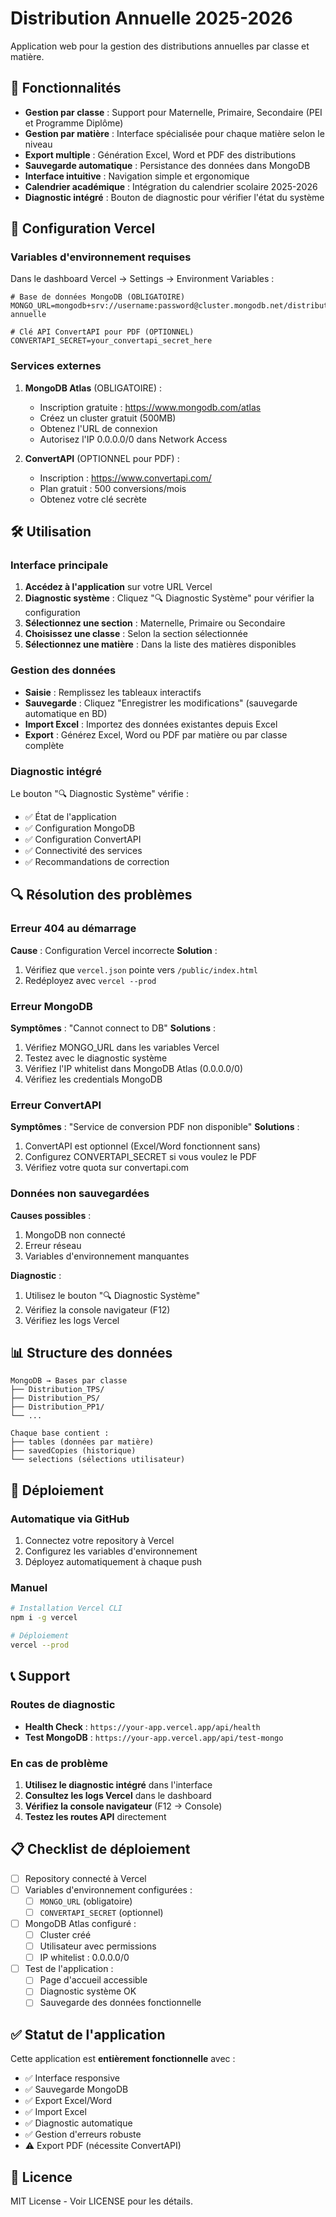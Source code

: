 # Distribution Annuelle 2025-2026

Application web pour la gestion des distributions annuelles par classe et matière.

## 🚀 Fonctionnalités

- **Gestion par classe** : Support pour Maternelle, Primaire, Secondaire (PEI et Programme Diplôme)
- **Gestion par matière** : Interface spécialisée pour chaque matière selon le niveau
- **Export multiple** : Génération Excel, Word et PDF des distributions
- **Sauvegarde automatique** : Persistance des données dans MongoDB
- **Interface intuitive** : Navigation simple et ergonomique
- **Calendrier académique** : Intégration du calendrier scolaire 2025-2026
- **Diagnostic intégré** : Bouton de diagnostic pour vérifier l'état du système

## 🔧 Configuration Vercel

### Variables d'environnement requises

Dans le dashboard Vercel → Settings → Environment Variables :

```env
# Base de données MongoDB (OBLIGATOIRE)
MONGO_URL=mongodb+srv://username:password@cluster.mongodb.net/distribution-annuelle

# Clé API ConvertAPI pour PDF (OPTIONNEL)
CONVERTAPI_SECRET=your_convertapi_secret_here
```

### Services externes

1. **MongoDB Atlas** (OBLIGATOIRE) :
   - Inscription gratuite : https://www.mongodb.com/atlas
   - Créez un cluster gratuit (500MB)
   - Obtenez l'URL de connexion
   - Autorisez l'IP 0.0.0.0/0 dans Network Access

2. **ConvertAPI** (OPTIONNEL pour PDF) :
   - Inscription : https://www.convertapi.com/
   - Plan gratuit : 500 conversions/mois
   - Obtenez votre clé secrète

## 🛠️ Utilisation

### Interface principale

1. **Accédez à l'application** sur votre URL Vercel
2. **Diagnostic système** : Cliquez "🔍 Diagnostic Système" pour vérifier la configuration
3. **Sélectionnez une section** : Maternelle, Primaire ou Secondaire
4. **Choisissez une classe** : Selon la section sélectionnée
5. **Sélectionnez une matière** : Dans la liste des matières disponibles

### Gestion des données

- **Saisie** : Remplissez les tableaux interactifs
- **Sauvegarde** : Cliquez "Enregistrer les modifications" (sauvegarde automatique en BD)
- **Import Excel** : Importez des données existantes depuis Excel
- **Export** : Générez Excel, Word ou PDF par matière ou par classe complète

### Diagnostic intégré

Le bouton "🔍 Diagnostic Système" vérifie :
- ✅ État de l'application
- ✅ Configuration MongoDB
- ✅ Configuration ConvertAPI
- ✅ Connectivité des services
- ✅ Recommandations de correction

## 🔍 Résolution des problèmes

### Erreur 404 au démarrage

**Cause** : Configuration Vercel incorrecte
**Solution** :
1. Vérifiez que `vercel.json` pointe vers `/public/index.html`
2. Redéployez avec `vercel --prod`

### Erreur MongoDB

**Symptômes** : "Cannot connect to DB"
**Solutions** :
1. Vérifiez MONGO_URL dans les variables Vercel
2. Testez avec le diagnostic système
3. Vérifiez l'IP whitelist dans MongoDB Atlas (0.0.0.0/0)
4. Vérifiez les credentials MongoDB

### Erreur ConvertAPI

**Symptômes** : "Service de conversion PDF non disponible"
**Solutions** :
1. ConvertAPI est optionnel (Excel/Word fonctionnent sans)
2. Configurez CONVERTAPI_SECRET si vous voulez le PDF
3. Vérifiez votre quota sur convertapi.com

### Données non sauvegardées

**Causes possibles** :
1. MongoDB non connecté
2. Erreur réseau
3. Variables d'environnement manquantes

**Diagnostic** :
1. Utilisez le bouton "🔍 Diagnostic Système"
2. Vérifiez la console navigateur (F12)
3. Vérifiez les logs Vercel

## 📊 Structure des données

```
MongoDB → Bases par classe
├── Distribution_TPS/
├── Distribution_PS/
├── Distribution_PP1/
└── ...

Chaque base contient :
├── tables (données par matière)
├── savedCopies (historique)
└── selections (sélections utilisateur)
```

## 🚀 Déploiement

### Automatique via GitHub

1. Connectez votre repository à Vercel
2. Configurez les variables d'environnement
3. Déployez automatiquement à chaque push

### Manuel

```bash
# Installation Vercel CLI
npm i -g vercel

# Déploiement
vercel --prod
```

## 📞 Support

### Routes de diagnostic

- **Health Check** : `https://your-app.vercel.app/api/health`
- **Test MongoDB** : `https://your-app.vercel.app/api/test-mongo`

### En cas de problème

1. **Utilisez le diagnostic intégré** dans l'interface
2. **Consultez les logs Vercel** dans le dashboard
3. **Vérifiez la console navigateur** (F12 → Console)
4. **Testez les routes API** directement

## 📋 Checklist de déploiement

- [ ] Repository connecté à Vercel
- [ ] Variables d'environnement configurées :
  - [ ] `MONGO_URL` (obligatoire)
  - [ ] `CONVERTAPI_SECRET` (optionnel)
- [ ] MongoDB Atlas configuré :
  - [ ] Cluster créé
  - [ ] Utilisateur avec permissions
  - [ ] IP whitelist : 0.0.0.0/0
- [ ] Test de l'application :
  - [ ] Page d'accueil accessible
  - [ ] Diagnostic système OK
  - [ ] Sauvegarde des données fonctionnelle

## ✅ Statut de l'application

Cette application est **entièrement fonctionnelle** avec :
- ✅ Interface responsive
- ✅ Sauvegarde MongoDB
- ✅ Export Excel/Word
- ✅ Import Excel
- ✅ Diagnostic automatique
- ✅ Gestion d'erreurs robuste
- ⚠️ Export PDF (nécessite ConvertAPI)

## 📜 Licence

MIT License - Voir LICENSE pour les détails.